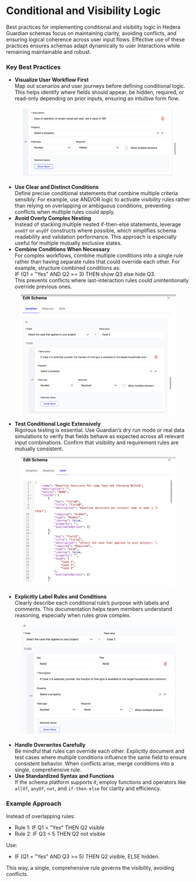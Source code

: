 # Conditional and Visibility Logic

Best practices for implementing conditional and visibility logic in Hedera Guardian schemas focus on maintaining clarity, avoiding conflicts, and ensuring logical coherence across user input flows. Effective use of these practices ensures schemas adapt dynamically to user interactions while remaining maintainable and robust.

### Key Best Practices

* **Visualize User Workflow First**\
  Map out scenarios and user journeys before defining conditional logic. This helps identify where fields should appear, be hidden, required, or read-only depending on prior inputs, ensuring an intuitive form flow.

<figure><img src="../../../../.gitbook/assets/image (6).png" alt=""><figcaption></figcaption></figure>

* **Use Clear and Distinct Conditions**\
  Define precise conditional statements that combine multiple criteria sensibly. For example, use AND/OR logic to activate visibility rules rather than relying on overlapping or ambiguous conditions, preventing conflicts when multiple rules could apply.
* **Avoid Overly Complex Nesting**\
  Instead of stacking multiple nested if-then-else statements, leverage `oneOf` or `anyOf` constructs where possible, which simplifies schema readability and validation performance. This approach is especially useful for multiple mutually exclusive states.
* **Combine Conditions When Necessary**\
  For complex workflows, combine multiple conditions into a single rule rather than having separate rules that could override each other. For example, structure combined conditions as:\
  IF (Q1 = "Yes" AND Q2 >= 3) THEN show Q3 else hide Q3.\
  This prevents conflicts where last-interaction rules could unintentionally override previous ones.

<figure><img src="../../../../.gitbook/assets/image (8).png" alt=""><figcaption></figcaption></figure>

* **Test Conditional Logic Extensively**\
  Rigorous testing is essential. Use Guardian’s dry run mode or real data simulations to verify that fields behave as expected across all relevant input combinations. Confirm that visibility and requirement rules are mutually consistent.

<figure><img src="../../../../.gitbook/assets/image (9).png" alt=""><figcaption></figcaption></figure>

* **Explicitly Label Rules and Conditions**\
  Clearly describe each conditional rule’s purpose with labels and comments. This documentation helps team members understand reasoning, especially when rules grow complex.

<figure><img src="../../../../.gitbook/assets/image (10).png" alt=""><figcaption></figcaption></figure>

* **Handle Overwrites Carefully**\
  Be mindful that rules can override each other. Explicitly document and test cases where multiple conditions influence the same field to ensure consistent behavior. When conflicts arise, merge conditions into a single, comprehensive rule.
* **Use Standardized Syntax and Functions**\
  If the schema platform supports it, employ functions and operators like `allOf`, `anyOf`, `not`, and `if-then-else` for clarity and efficiency.

### Example Approach

Instead of overlapping rules:

* Rule 1: IF Q1 = "Yes" THEN Q2 visible
* Rule 2: IF Q3 < 5 THEN Q2 not visible

Use:

* IF (Q1 = "Yes" AND Q3 >= 5) THEN Q2 visible, ELSE hidden.

This way, a single, comprehensive rule governs the visibility, avoiding conflicts.
